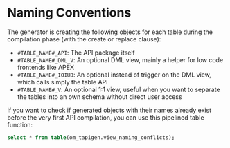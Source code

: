 # Naming Conventions

The generator is creating the following objects for each table during the compilation phase (with the create or replace clause):

- `#TABLE_NAME#_API`: The API package itself
- `#TABLE_NAME#_DML_V`: An optional DML view, mainly a helper for low code frontends like APEX
- `#TABLE_NAME#_IOIUD`: An optional instead of trigger on the DML view, which calls simply the table API
- `#TABLE_NAME#_V`: An optional 1:1 view, useful when you want to separate the tables into an own schema without direct user access

If you want to check if generated objects with their names already exist before the very first API compilation, you can use this pipelined table function:

```sql
select * from table(om_tapigen.view_naming_conflicts);
```

